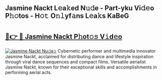 ## Jasmine Nackt L𝚎a𝚔ed N𝚞𝚍e - Part-yku Vi𝚍𝚎o P𝚑𝚘tos - H𝚘𝚝 O𝚗𝚕yf𝚊ns L𝚎a𝚔s KaBeG

# <h2><a href="http://kfd6ic6.oniu.top/?m=Jasmine+Nackt">🔗👉 🔴 Jasmine Nackt P𝚑ot𝚘𝚜 V𝚒d𝚎o</a></h2>

[![Jasmine Nackt Nu𝚍e𝚜](https://i.imgur.com/0qMVB7G.gif)](http://kfd6ic6.oniu.top/?m=Jasmine+Nackt)
Cybernetic performer and multimedia innovator Jasmine Nackt, acclaimed for distributing dance and lifestyle inspiration through viral dance sequences and compact films. Versatile aerialist Jasmine Nackt, known for their exceptional skills and accomplishments in performing aerial acts.  
